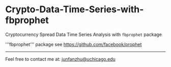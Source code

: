 # Crypto-Data-Time-Series-with-fbprophet
Cryptocurrency Spread Data Time Series Analysis with ```fbprophet``` package

'''fbprophet''' package see https://github.com/facebook/prophet

---
Feel free to contact me at: junfanzhu@uchicago.edu
